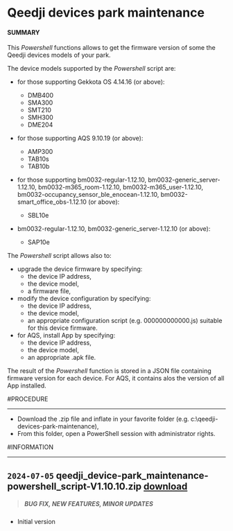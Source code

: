 # Qeedji devices park maintenance

#### **SUMMARY**

This *Powershell* functions allows to get the firmware version of some the Qeedji devices models of your park.

The device models supported by the *Powershell* script are:

- for those supporting Gekkota OS 4.14.16 (or above):
	- DMB400
	- SMA300
	- SMT210
	- SMH300
	- DME204

- for those supporting AQS 9.10.19 (or above):
	- AMP300
	- TAB10s
	- TAB10b

- for those supporting bm0032-regular-1.12.10, bm0032-generic_server-1.12.10, bm0032-m365_room-1.12.10, bm0032-m365_user-1.12.10, bm0032-occupancy_sensor_ble_enocean-1.12.10, bm0032-smart_office_obs-1.12.10 (or above):
	- SBL10e

- bm0032-regular-1.12.10, bm0032-generic_server-1.12.10 (or above):
	- SAP10e

The *Powershell* script allows also to:

- upgrade the device firmware by specifying:
	- the device IP address,
	- the device model,
	- a firmware file,
- modify the device configuration by specifying:
	- the device IP address,
	- the device model,
	- an appropriate configuration script (e.g. 000000000000.js) suitable for this device firmware.
- for AQS, install App by specifying:
	- the device IP address,
	- the device model,
	- an appropriate .apk file.

The result of the *Powershell* function is stored in a JSON file containing firmware version for each device. For AQS, it contains alos the version of all App installed.

#PROCEDURE
***********************************************************************
- Download the .zip file and inflate in your favorite folder (e.g. c:\qeedji-devices-park-maintenance\),
- From this folder, open a PowerShell session with administrator rights.

#INFORMATION
***********************************************************************
## `2024-07-05` qeedji_device-park_maintenance-powershell_script-V1.10.10.zip [download](https://github.com/Qeedji/archives/blob/master/downloads/scripts/powershell/qeedji_device-park_maintenance-powershell_script-V1.10.10.zip)
>##### **BUG FIX, NEW FEATURES, MINOR UPDATES**
- Initial version
